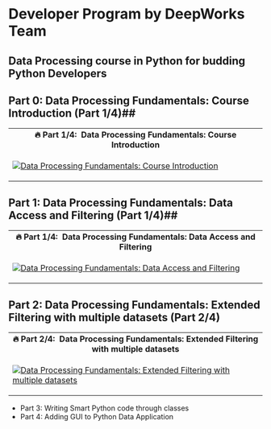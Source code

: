 # Developer Program by DeepWorks Team #

## Data Processing course in Python for budding Python Developers ##

## Part 0:  Data Processing Fundamentals: Course Introduction  (Part 1/4)##

<table class="table table-striped table-bordered table-vcenter">
    <tr>
        <td align="center"><b>🔥&nbsp;Part 1/4:&nbsp; Data Processing Fundamentals: Course Introduction </b></td>
    </tr>
    <tr>
        <td>
            <div>
                
[![Data Processing Fundamentals: Course Introduction ](https://img.youtube.com/vi/0aw2aFxDmxM/0.jpg)](https://www.youtube.com/watch?v=0aw2aFxDmxM)

  </tr>
</table>


## Part 1:  Data Processing Fundamentals: Data Access and Filtering  (Part 1/4)##


<table class="table table-striped table-bordered table-vcenter">
    <tr>
        <td align="center"><b>🔥&nbsp;Part 1/4:&nbsp; Data Processing Fundamentals: Data Access and Filtering </b></td>
    </tr>
    <tr>
        <td>
            <div>
                
[![Data Processing Fundamentals: Data Access and Filtering ](https://img.youtube.com/vi/660nOAR2vOM/0.jpg)](https://www.youtube.com/watch?v=660nOAR2vOM)

  </tr>
</table>

## Part 2:  Data Processing Fundamentals: Extended Filtering with multiple datasets  (Part 2/4) ##

<table class="table table-striped table-bordered table-vcenter">
    <tr>
        <td align="center"><b>🔥&nbsp;Part 2/4:&nbsp; Data Processing Fundamentals: Extended Filtering with multiple datasets</b></td>
    </tr>
    <tr>
        <td>
            <div>
                
[![Data Processing Fundamentals: Extended Filtering with multiple datasets](https://img.youtube.com/vi/uJES3DLg5ss/0.jpg)](https://www.youtube.com/watch?v=uJES3DLg5ss)

  </tr>
</table>

- Part 3: Writing Smart Python code through classes
- Part 4: Adding GUI to Python Data Application

